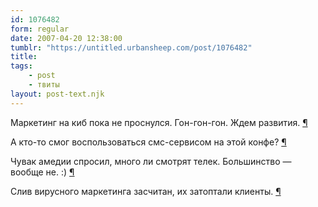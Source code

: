 ```yaml
---
id: 1076482
form: regular
date: 2007-04-20 12:38:00
tumblr: "https://untitled.urbansheep.com/post/1076482"
title:
tags:
    - post
    - твиты
layout: post-text.njk
---
```


<p>Маркетинг на киб пока не проснулся. Гон-гон-гон. Ждем развития. <a href="http://twitter.com/urbansheep/statuses/33841972">¶</a></p>

<p>А кто-то смог воспользоваться смс-сервисом на этой конфе? <a href="http://twitter.com/urbansheep/statuses/33842902">¶</a></p>

<p>Чувак амедии спросил, много ли смотрят телек. Большинство — вообще не. :) <a href="http://twitter.com/urbansheep/statuses/33877482">¶</a></p>

<p>Слив вирусного маркетинга засчитан, их затоптали клиенты. <a href="http://twitter.com/urbansheep/statuses/33910762">¶</a></p>

